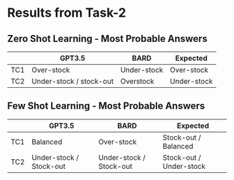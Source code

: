# Results from Task-2

## Zero Shot Learning - Most Probable Answers

|     | GPT3.5                  | BARD        | Expected     |
|-----|-------------------------|-------------|--------------|
| TC1 | Over-stock              | Under-stock | Over-stock   |
| TC2 | Under-stock / stock-out | Overstock   | Under-stock  |

## Few Shot Learning - Most Probable Answers

|     | GPT3.5                  | BARD                    | Expected                |
|-----|-------------------------|-------------------------|-------------------------|
| TC1 | Balanced                | Over-stock              | Stock-out / Balanced    |
| TC2 | Under-stock / Stock-out | Under-stock / Stock-out | Stock-out / Under-stock |